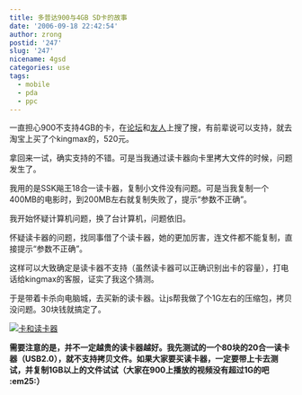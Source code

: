 ```yaml
---
title: 多普达900与4GB SD卡的故事
date: '2006-09-18 22:42:54'
author: zrong
postid: '247'
slug: '247'
nicename: 4gsd
categories: use
tags:
  - mobile
  - pda
  - ppc
---
```


一直担心900不支持4GB的卡，在[论坛](http://bbs.pdafans.com)和[友人](http://www.younet.com)上搜了搜，有前辈说可以支持，就去淘宝上买了个kingmax的，520元。

拿回来一试，确实支持的不错。可是当我通过读卡器向卡里拷大文件的时候，问题发生了。

我用的是SSK飚王18合一读卡器，复制小文件没有问题。可是当我复制一个400MB的电影时，到200MB左右就复制失败了，提示“参数不正确”。

我开始怀疑计算机问题，换了台计算机，问题依旧。

怀疑读卡器的问题，找同事借了个读卡器，她的更加厉害，连文件都不能复制，直接提示“参数不正确”。

这样可以大致确定是读卡器不支持（虽然读卡器可以正确识别出卡的容量），打电话给kingmax的客服，证实了我这个猜测。

于是带着卡杀向电脑城，去买新的读卡器。让js帮我做了个1G左右的压缩包，拷贝没问题。30块钱就搞定了。

[![卡和读卡器](/uploads/2006/09/4gsd_s.jpg)](/uploads/2006/09/4gsd.jpg)

**需要注意的是，并不一定越贵的读卡器越好。我先测试的一个80块的20合一读卡器（USB2.0），就不支持拷贝文件。如果大家要买读卡器，一定要带上卡去测试，并复制1GB以上的文件试试（大家在900上播放的视频没有超过1G的吧
:em25:）**

